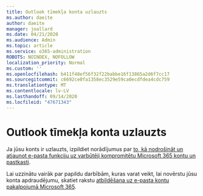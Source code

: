 ```yaml
---
title: Outlook tīmekļa konta uzlauzts
ms.author: daeite
author: daeite
manager: joallard
ms.date: 04/21/2020
ms.audience: Admin
ms.topic: article
ms.service: o365-administration
ROBOTS: NOINDEX, NOFOLLOW
localization_priority: Normal
ms.custom: ''
ms.openlocfilehash: b411f48ef56f32f22babbe16f13865a2d6f7cc17
ms.sourcegitcommit: c6692ce0fa1358ec3529e59ca0ecdfdea4cdc759
ms.translationtype: MT
ms.contentlocale: lv-LV
ms.lasthandoff: 09/14/2020
ms.locfileid: "47671343"
---
```

# <a name="outlook-on-the-web-account-hacked"></a>Outlook tīmekļa konta uzlauzts

Ja jūsu konts ir uzlauzts, izpildiet norādījumus par [to, kā nodrošināt un atjaunot e-pasta funkciju uz varbūtēji kompromitētu Microsoft 365 kontu un pastkasti](https://docs.microsoft.com/microsoft-365/security/office-365-security/responding-to-a-compromised-email-account).

Lai uzzinātu vairāk par papildu darbībām, kuras varat veikt, lai novērstu jūsu konta apdraudējumu, skatiet rakstu [atbildēšana uz e-pasta kontu pakalpojumā Microsoft 365](https://docs.microsoft.com/microsoft-365/security/office-365-security/responding-to-a-compromised-email-account).